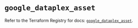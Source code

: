 # `google_dataplex_asset`

Refer to the Terraform Registry for docs: [`google_dataplex_asset`](https://registry.terraform.io/providers/hashicorp/google/6.49.2/docs/resources/dataplex_asset).

